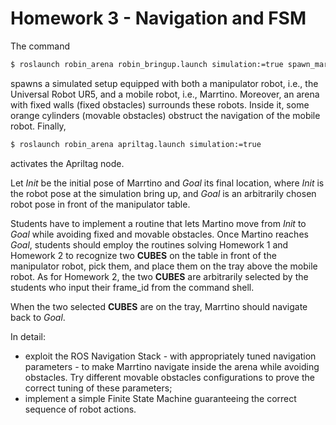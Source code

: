 # Homework 3 - Navigation and FSM

The command

```sh
$ roslaunch robin_arena robin_bringup.launch simulation:=true spawn_marrtino:=true arena_name:=robin_arena_open gripper_enable:=true
```

spawns a simulated setup equipped with both a manipulator robot, i.e., the Universal Robot UR5, and a mobile robot, i.e., Marrtino. Moreover, an arena with fixed walls (fixed obstacles) surrounds these robots. Inside it, some orange cylinders (movable obstacles) obstruct the navigation of the mobile robot. Finally, 

```sh
$ roslaunch robin_arena apriltag.launch simulation:=true
```
activates the Apriltag node.

Let *Init* be the initial pose of Marrtino and *Goal* its final location, where *Init* is the robot pose at the simulation bring up, and *Goal* is an arbitrarily chosen robot pose in front of the manipulator table.

Students have to implement a routine that lets Martino move from *Init* to *Goal* while avoiding fixed and movable obstacles. Once Martino reaches *Goal*, students should employ the routines solving Homework 1 and Homework 2 to recognize two **CUBES** on the table in front of the manipulator robot, pick them, and place them on the tray above the mobile robot. As for Homework 2, the two **CUBES** are arbitrarily selected by the students who input their frame_id from the command shell.

When the two selected **CUBES** are on the tray, Marrtino should navigate back to *Goal*.

In detail:
- exploit the ROS Navigation Stack - with appropriately tuned navigation parameters - to make Marrtino navigate inside the arena while avoiding obstacles. Try different movable obstacles configurations to prove the correct tuning of these parameters;
- implement a simple Finite State Machine guaranteeing the correct sequence of robot actions.
